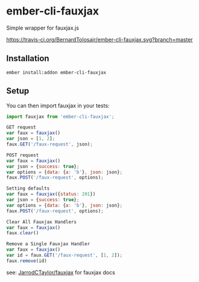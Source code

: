 # ember-cli-fauxjax
Simple wrapper for fauxjax.js

https://travis-ci.org/BernardTolosajr/ember-cli-fauxjax.svg?branch=master

## Installation

```ember install:addon ember-cli-fauxjax```

## Setup

You can then import fauxjax in your tests:

```javascript
import fauxjax from 'ember-cli-fauxjax';
```
```javascript
GET request
var faux = fauxjax()
var json = [1, 2];
faux.GET('/faux-request', json);
```

```javascript
POST request
var faux = fauxjax()
var json = {success: true};
var options = {data: {a: 'b'}, json: json};
faux.POST('/faux-request', options);
```

```javascript
Setting defaults
var faux = fauxjax({status: 201})
var json = {success: true};
var options = {data: {a: 'b'}, json: json};
faux.POST('/faux-request', options);
```

```javascript
Clear All Fauxjax Handlers
var faux = fauxjax()
faux.clear()
```

```javascript
Remove a Single Fauxjax Handler
var faux = fauxjax()
var id = faux.GET('/faux-request', [1, 2]);
faux.remove(id)
```

see: [JarrodCTaylor/fauxjax](https://github.com/JarrodCTaylor/fauxjax) for fauxjax
docs
